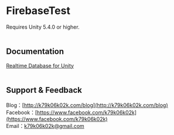 # FirebaseTest
Requires Unity 5.4.0 or higher.<br><br>

## Documentation
[Realtime Database for Unity](https://firebase.google.com/docs/database/unity/start?hl=zh-TW)<br><br>

## Support & Feedback
Blog：[http://k79k06k02k.com/blog](http://k79k06k02k.com/blog)<br>
Facebook：[https://www.facebook.com/k79k06k02k](https://www.facebook.com/k79k06k02k)<br>
Email：k79k06k02k@gmail.com<br><br>
